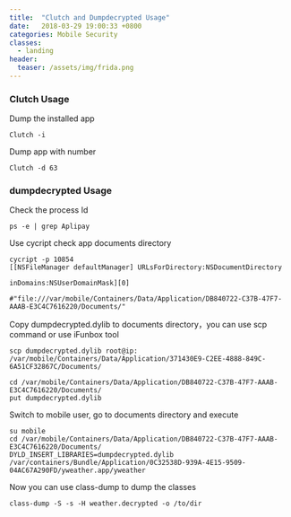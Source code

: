 ```yaml
---
title:  "Clutch and Dumpdecrypted Usage"
date:   2018-03-29 19:00:33 +0800
categories: Mobile Security
classes:
  - landing
header:
  teaser: /assets/img/frida.png
---
```



### Clutch Usage
Dump the installed app
```
Clutch -i
```
Dump app with number
```
Clutch -d 63
```

### dumpdecrypted Usage
Check the process Id
```
ps -e | grep Aplipay
```
Use cycript check app documents directory
```
cycript -p 10854
[[NSFileManager defaultManager] URLsForDirectory:NSDocumentDirectory
                                              inDomains:NSUserDomainMask][0]

#"file:///var/mobile/Containers/Data/Application/DB840722-C37B-47F7-AAAB-E3C4C7616220/Documents/"
```
Copy dumpdecrypted.dylib to documents directory，you can use scp command or use iFunbox tool
```
scp dumpdecrypted.dylib root@ip: /var/mobile/Containers/Data/Application/371430E9-C2EE-4888-849C-6A51CF32867C/Documents/

cd /var/mobile/Containers/Data/Application/DB840722-C37B-47F7-AAAB-E3C4C7616220/Documents/
put dumpdecrypted.dylib
```
Switch to mobile user, go to documents directory and execute
```
su mobile
cd /var/mobile/Containers/Data/Application/DB840722-C37B-47F7-AAAB-E3C4C7616220/Documents/
DYLD_INSERT_LIBRARIES=dumpdecrypted.dylib /var/containers/Bundle/Application/0C32538D-939A-4E15-9509-04AC67A290FD/yweather.app/yweather
```
Now you can use class-dump to dump the classes
```
class-dump -S -s -H weather.decrypted -o /to/dir
```
